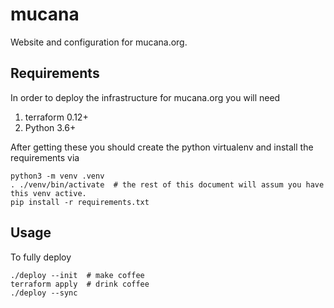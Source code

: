 mucana
======

Website and configuration for mucana.org.


## Requirements

In order to deploy the infrastructure for mucana.org you will need

1. terraform 0.12+
2. Python 3.6+

After getting these you should create the python virtualenv and install the requirements via

	python3 -m venv .venv
	. ./venv/bin/activate  # the rest of this document will assum you have this venv active.
	pip install -r requirements.txt


## Usage

To fully deploy

	./deploy --init  # make coffee
	terraform apply  # drink coffee
	./deploy --sync
